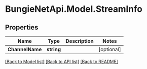 # BungieNetApi.Model.StreamInfo
## Properties

Name | Type | Description | Notes
------------ | ------------- | ------------- | -------------
**ChannelName** | **string** |  | [optional] 

[[Back to Model list]](../README.md#documentation-for-models) [[Back to API list]](../README.md#documentation-for-api-endpoints) [[Back to README]](../README.md)

